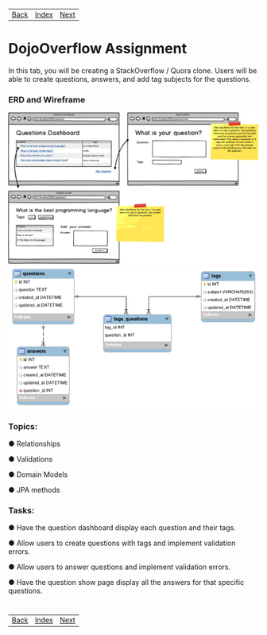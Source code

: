 <table width="100%">
    <tr>
        <td><a href="./010_Full_MVC.md">Back</a></td>
        <td><a href="../../Index.md">Index</a></td>
        <td><a href="./../004_Advance_Queries/001_Advance.md">Next</a></td>
    </tr>
</table>

#

#   DojoOverflow Assignment
In this tab, you will be creating a StackOverflow / Quora clone. Users will be able to create questions, answers, and add tag subjects for the questions.

### __ERD and Wireframe__
<img src="./../../000_img/dojoOverflow.png">

<img src="./../../000_img/dojoOverflow-erd.png">

###   __Topics:__
● Relationships

● Validations

● Domain Models

● JPA methods

###   __Tasks:__
● Have the question dashboard display each question and their tags.

● Allow users to create questions with tags and implement validation errors.

● Allow users to answer questions and implement validation errors.

● Have the question show page display all the answers for that specific questions.

#

[]()
<table width="100%">
    <tr>
        <td><a href="./010_Full_MVC.md">Back</a></td>
        <td><a href="../../Index.md">Index</a></td>
        <td><a href="./../004_Advance_Queries/001_Advance.md">Next</a></td>
    </tr>
</table>